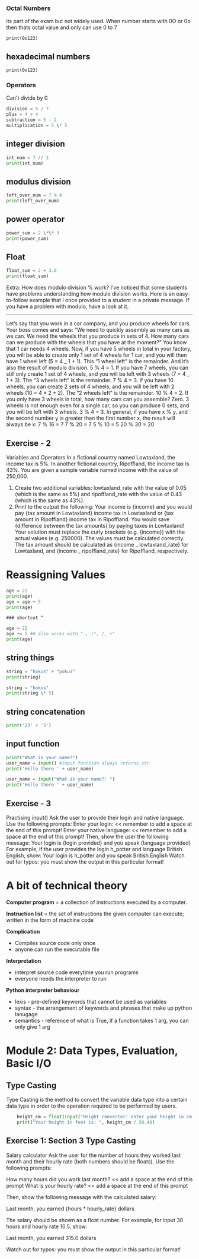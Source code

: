 ### Octal Numbers

its part of the exam but not widely used. When number starts with 0O or 0o then thats octal value and only can use 0 to 7

```
print(0o123)
```

## hexadecimal numbers

```
print(0x123)
```

### Operators

Can't divide by 0

```python
division = 5 / 7
plus = 4 + 4
subtraction = 5 - 2
multiplication = 5 \* 5
```

## integer division

```python
int_num = 7 // 2
print(int_num)
```

## modulus division

```python
left_over_num = 7 % 4
print(left_over_num)
```

## power operator

```python
power_sum = 2 \*\* 3
print(power_sum)
```

## Float

```python
float_sum = 2 + 3.0
print(float_sum)
```

Extra: How does modulo division % work?
I’ve noticed that some students have problems understanding how modulo division works. Here is an easy-to-follow example that I once provided to a student in a private message. If you have a problem with modulo, have a look at it.

---

Let’s say that you work in a car company, and you produce wheels for cars. Your boss comes and says: “We need to quickly assembly as many cars as we can. We need the wheels that you produce in sets of 4. How many cars can we produce with the wheels that you have at the moment?”
You know that 1 car needs 4 wheels. Now, if you have 5 wheels in total in your factory, you will be able to create only 1 set of 4 wheels for 1 car, and you will then have 1 wheel left (5 = 4 _ 1 + 1). This “1 wheel left” is the remainder. And it’s also the result of modulo division. 5 % 4 = 1.
If you have 7 wheels, you can still only create 1 set of 4 wheels, and you will be left with 3 wheels (7 = 4 _ 1 + 3). The “3 wheels left” is the remainder. 7 % 4 = 3.
If you have 10 wheels, you can create 2 sets of 4 wheels, and you will be left with 2 wheels (10 = 4 \* 2 + 2). The “2 wheels left” is the remainder. 10 % 4 = 2.
If you only have 3 wheels in total, how many cars can you assemble? Zero. 3 wheels is not enough even for a single car, so you can produce 0 sets, and you will be left with 3 wheels. 3 % 4 = 3.
In general, if you have x % y, and the second number y is greater than the first number x, the result will always be x:
7 % 16 = 7
7 % 20 = 7
5 % 10 = 5
20 % 30 = 20

## Exercise - 2

Variables and Operators
In a fictional country named Lowtaxland, the income tax is 5%. In another fictional country, Ripoffland, the income tax is 43%. You are given a sample variable named income with the value of 250,000.

1. Create two additional variables: lowtaxland_rate with the value of 0.05 (which is the same as 5%) and ripoffland_rate with the value of 0.43 (which is the same as 43%).
2. Print to the output the following:
   Your income is {income} and you would pay {tax amount in Lowtaxland} income tax in Lowtaxland or {tax amount in Ripoffland} income tax in Ripoffland. You would save {difference between the tax amounts} by paying taxes in Lowtaxland!
   Your solution must replace the curly brackets (e.g. {income}) with the actual values (e.g. 250000). The values must be calculated correctly. The tax amount should be calculated as {income _ lowtaxland_rate} for Lowtaxland, and {income _ ripoffland_rate} for Ripoffland, respectively.

# Reassigning Values

```python
age = 22
print(age)
age = age + 5
print(age)
```

    ### shortcut ^

```python
age = 22
age += 5 ## also works with "-, \*, /, +"
print(age)
```

## string things

```python
string = "hokus" + "pokus"
print(string)

string = "hokus"
print(string \* 5)
```

## string concatenation

```python
print('23' + '3')
```

## input function

```python
print("What is your name?")
user_name = input() #input function always returns str
print('Hello there ' + user_name)

user_name = input("What is your name?: ")
print('Hello there ' + user_name)
```

## Exercise - 3

Practising input()
Ask the user to provide their login and native language. Use the following prompts:
Enter your login: << remember to add a space at the end of this prompt!
Enter your native language: << remember to add a space at the end of this prompt!
Then, show the user the following message:
Your login is {login provided} and you speak {language provided}
For example, if the user provides the login h_potter and language British English, show:
Your login is h_potter and you speak British English
Watch out for typos: you must show the output in this particular format!

# A bit of technical theory

**Computer program** = a collection of instructions executed by a computer.

**Instruction list** = the set of instructions the given computer can execute; written in the form of machine code

**Complication**

- Compiles source code only once
- anyone can run the executable file

**Interpretation**

- interpret source code everytime you run programs
- everyone needs the interpreter to run

**Python interpreter behaviour**

- lexis - pre-defined keywords that cannot be used as variables
- syntax - the arrangement of keywords and phrases that make up python lanugage
- semantics - reference of what is True, if a function takes 1 arg, you can only give 1 arg

# Module 2: Data Types, Evaluation, Basic I/O

## **Type Casting**

Type Casting is the method to convert the variable data type into a certain data type in order to the operation required to be performed by users.

```python
    height_cm = float(input("Height converter: enter your height in cm: "))
    print("Your height in feet is: ", height_cm / 30.48)
```

## Exercise 1: Section 3 Type Casting

Salary calculator
Ask the user for the number of hours they worked last month and their hourly rate (both numbers should be floats). Use the following prompts:

How many hours did you work last month? << add a space at the end of this prompt
What is your hourly rate? << add a space at the end of this prompt

Then, show the following message with the calculated salary:

Last month, you earned {hours \* hourly_rate} dollars

The salary should be shown as a float number. For example, for input 30 hours and hourly rate 10.5, show:

Last month, you earned 315.0 dollars

Watch out for typos: you must show the output in this particular format!
